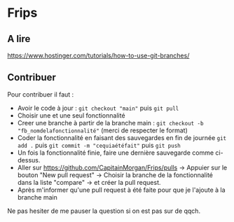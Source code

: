 # Frips

## A lire
https://www.hostinger.com/tutorials/how-to-use-git-branches/

## Contribuer
Pour contribuer il faut :
- Avoir le code à jour : `git checkout "main"` puis `git pull`
- Choisir une et une seul fonctionnalité
- Creer une branche à partir de la branche main : `git checkout -b "fb_nomdelafonctionnalité"` (merci de respecter le format)
- Coder la fonctionnalité en faisant des sauvegardes en fin de journée `git add .` puis `git commit -m "cequiaétéfait"` puis `git push`
- Un fois la fonctionnalité finie, faire une dernière sauvegarde comme ci-dessus.
- Aller sur https://github.com/CapitainMorgan/Frips/pulls -> Appuier sur le bouton "New pull request" -> Choisir la branche de la fonctionnalité dans la liste "compare" -> et créer la pull request.
- Après m'informer qu'une pull request à été faite pour que je l'ajoute à la branche main

Ne pas hesiter de me pauser la question si on est pas sur de qqch. 


